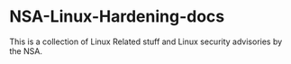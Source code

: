 # NSA-Linux-Hardening-docs
This is a collection of Linux Related stuff and Linux security advisories by the NSA.
